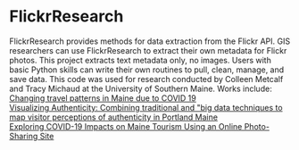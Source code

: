 # FlickrResearch
FlickrResearch provides methods for data extraction from the Flickr API.  GIS researchers can use FlickrResearch to extract their own metadata for Flickr photos. This project extracts text metadata only, no images. Users with basic Python skills can write their own routines to pull, clean, manage, and save data. This code was used for research conducted by Colleen Metcalf and Tracy Michaud at the University of Southern Maine. 
Works include:
[Changing travel patterns in Maine due to COVID 19](https://storymaps.arcgis.com/stories/392a2f80feeb41618e0630b375e73831)<br/>
[Visualizing Authenticity: Combining traditional and "big data techniques to map visitor perceptions of authenticity in Portland Maine](https://digitalcommons.usm.maine.edu/cgi/viewcontent.cgi?article=1018&context=thinking-matters-symposium)<br/>
[Exploring COVID-19 Impacts on Maine Tourism Using an Online Photo-Sharing Site](https://digitalcommons.library.umaine.edu/mpr/vol30/iss2/7/)<br/>

